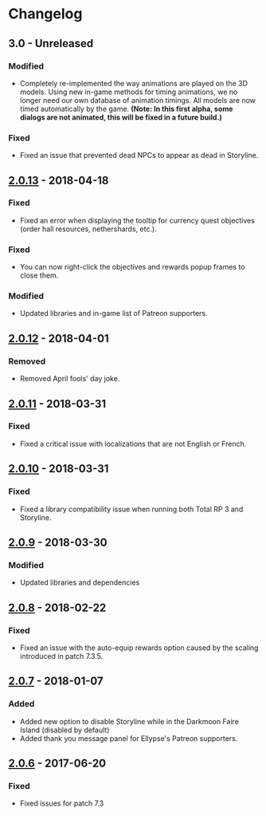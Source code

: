 # Changelog

## 3.0 - Unreleased

### Modified

- Completely re-implemented the way animations are played on the 3D models. Using new in-game methods for timing animations, we no longer need our own database of animation timings. All models are now timed automatically by the game. **(Note: In this first alpha, some dialogs are not animated, this will be fixed in a future build.)**

### Fixed

- Fixed an issue that prevented dead NPCs to appear as dead in Storyline.

## [2.0.13](https://github.com/Ellypse/Storyline/compare/2.0.12...2.0.13) - 2018-04-18

### Fixed

- Fixed an error when displaying the tooltip for currency quest objectives (order hall resources, nethershards, etc.).

### Fixed

- You can now right-click the objectives and rewards popup frames to close them.

### Modified

- Updated libraries and in-game list of Patreon supporters.

## [2.0.12](https://github.com/Ellypse/Storyline/compare/2.0.11...2.0.12) - 2018-04-01

### Removed

- Removed April fools' day joke.

## [2.0.11](https://github.com/Ellypse/Storyline/compare/2.0.10...2.0.11) - 2018-03-31

### Fixed

- Fixed a critical issue with localizations that are not English or French.

## [2.0.10](https://github.com/Ellypse/Storyline/compare/2.0.9...2.0.10) - 2018-03-31

### Fixed

- Fixed a library compatibility issue when running both Total RP 3 and Storyline.

## [2.0.9](https://github.com/Ellypse/Storyline/compare/2.0.8...2.0.9) - 2018-03-30

### Modified

- Updated libraries and dependencies

## [2.0.8](https://github.com/Ellypse/Storyline/compare/2.0.7...2.0.8) - 2018-02-22

### Fixed

- Fixed an issue with the auto-equip rewards option caused by the scaling introduced in patch 7.3.5.

## [2.0.7] - 2018-01-07

### Added

- Added new option to disable Storyline while in the Darkmoon Faire Island (disabled by default)
- Added thank you message panel for Ellypse's Patreon supporters.

## [2.0.6] - 2017-06-20

### Fixed

- Fixed issues for patch 7.3

[2.0.7]: https://github.com/Ellypse/Storyline/compare/2.0.6...2.0.7
[2.0.6]: https://github.com/Ellypse/Storyline/compare/2.0.5...2.0.6
